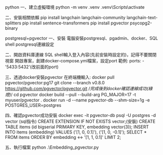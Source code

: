 python
一、建立虛擬環境
python -m venv .venv
.venv\Scripts\activate

二、安裝相關依賴
pip install langchain langchain-community langchain-text-splitters
pip install sentence-transformers
pip install pgvector psycopg2-binary

postgresql+pgvector
一、安裝
電腦安裝postgresql、pgadmin、docker、SQL shell
postgresql連線設定

二、開啟資料庫連線
SQL shell輸入登入內容(先前安裝時設定的)，記得不要關閉視窗
開啟專案，創建docker-compose.yml檔案，設定port
範例:
    ports:
      - '5433:5432'(改前面的port)


三、透過docker安裝pgvector
在終端機輸入:
docker pull pgvector/pgvector:pg17
git clone --branch v0.8.0 https://github.com/pgvector/pgvector.git
/*完成後到docker確認連線成功(綠燈)*/
cd pgvector
docker build --pull --build-arg PG_MAJOR=17 -t myuser/pgvector .
docker run -d   --name pgvector-db   --shm-size=1g   -e POSTGRES_USER=postgres


四、確認pgvector成功安裝
docker exec -it pgvector-db psql -U postgres -d vector
(sql指令)
CREATE EXTENSION IF NOT EXISTS vector;(安裝)
CREATE TABLE items (id bigserial PRIMARY KEY, embedding vector(3));
INSERT INTO items (embedding) VALUES ('[1, 0, 0.1]'), ('[1, 0, -0.1]');
SELECT * FROM items ORDER BY embedding <-> '[1, 1, 0.1]' LIMIT 2;


五、執行檔案
python .\Embedding_pgvector.py
